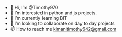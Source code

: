 - 👋 Hi, I’m @Timothy970
- 👀 I’m interested in python and js projects.
- 🌱 I’m currently learning BIT
- 💞️ I’m looking to collaborate on day to day projects
- 📫 How to reach me kimanitimothy642@gmail.com

<!---
Timothy970/Timothy970 is a ✨ special ✨ repository because its `README.md` (this file) appears on your GitHub profile.
You can click the Preview link to take a look at your changes.
--->

